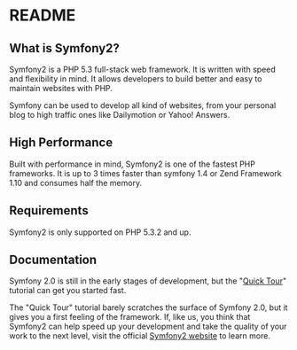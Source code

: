 README
======

What is Symfony2?
-----------------

Symfony2 is a PHP 5.3 full-stack web framework. It is written with speed and
flexibility in mind. It allows developers to build better and easy to maintain
websites with PHP.

Symfony can be used to develop all kind of websites, from your personal blog
to high traffic ones like Dailymotion or Yahoo! Answers.

High Performance
----------------

Built with performance in mind, Symfony2 is one of the fastest PHP frameworks.
It is up to 3 times faster than symfony 1.4 or Zend Framework 1.10 and
consumes half the memory.

Requirements
------------

Symfony2 is only supported on PHP 5.3.2 and up.

Documentation
-------------

Symfony 2.0 is still in the early stages of development, but the
"[Quick Tour][1]" tutorial can get you started fast.

The "Quick Tour" tutorial barely scratches the surface of Symfony 2.0, but it
gives you a first feeling of the framework. If, like us, you think that
Symfony2 can help speed up your development and take the quality of your work
to the next level, visit the official [Symfony2 website][2] to learn more.

[1]: http://symfony.com/get_started
[2]: http://symfony.com/
